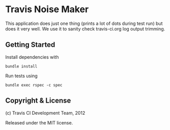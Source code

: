 # Travis Noise Maker

This application does just one thing (prints a lot of dots during test run) but
does it very well. We use it to sanity check travis-ci.org log output trimming.


## Getting Started

Install dependencies with

    bundle install

Run tests using

    bundle exec rspec -c spec


## Copyright & License

(c) Travis CI Development Team, 2012

Released under the MIT license.
